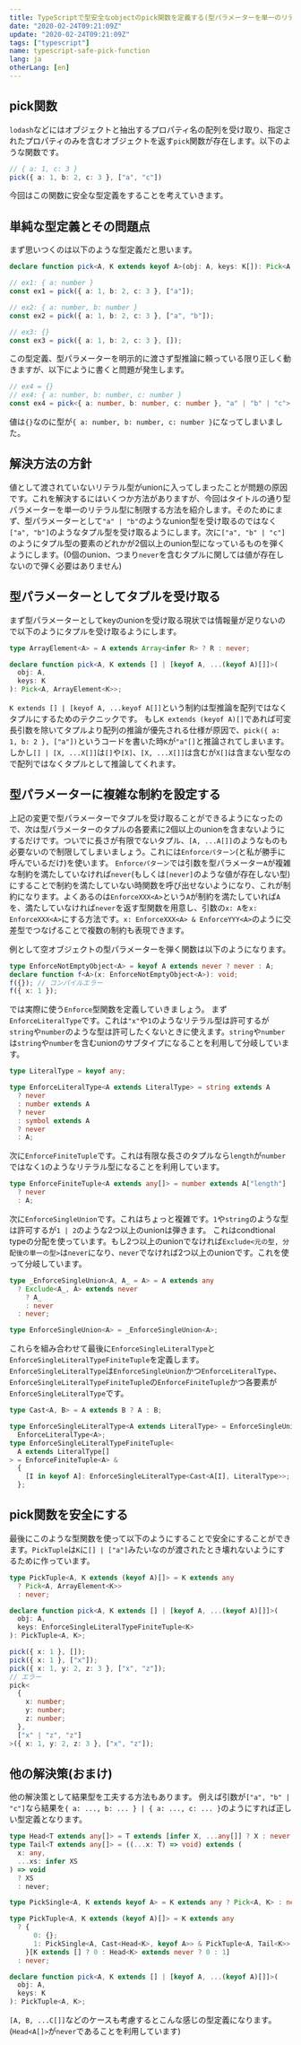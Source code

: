 ```yaml
---
title: TypeScriptで型安全なobjectのpick関数を定義する(型パラメーターを単一のリテラル型に制限する方法)
date: "2020-02-24T09:21:09Z"
update: "2020-02-24T09:21:09Z"
tags: ["typescript"]
name: typescript-safe-pick-function
lang: ja
otherLang: [en]
---
```


## pick関数
`lodash`などにはオブジェクトと抽出するプロパティ名の配列を受け取り、指定されたプロパティのみを含むオブジェクトを返す`pick`関数が存在します。以下のような関数です。

```ts
// { a: 1, c: 3 }
pick({ a: 1, b: 2, c: 3 }, ["a", "c"])
```

今回はこの関数に安全な型定義をすることを考えていきます。

## 単純な型定義とその問題点
まず思いつくのは以下のような型定義だと思います。

```ts
declare function pick<A, K extends keyof A>(obj: A, keys: K[]): Pick<A, K>;

// ex1: { a: number }
const ex1 = pick({ a: 1, b: 2, c: 3 }, ["a"]);

// ex2: { a: number, b: number }
const ex2 = pick({ a: 1, b: 2, c: 3 }, ["a", "b"]);

// ex3: {}
const ex3 = pick({ a: 1, b: 2, c: 3 }, []);
```

この型定義、型パラメーターを明示的に渡さず型推論に頼っている限り正しく動きますが、以下にように書くと問題が発生します。

```ts
// ex4 = {}
// ex4: { a: number, b: number, c: number }
const ex4 = pick<{ a: number, b: number, c: number }, "a" | "b" | "c">({ a: 1, b: 2, c: 3 }, []);
```

値は`{}`なのに型が`{ a: number, b: number, c: number }`になってしまいました。

## 解決方法の方針
値として渡されていないリテラル型がunionに入ってしまったことが問題の原因です。これを解決するにはいくつか方法がありますが、今回はタイトルの通り型パラメーターを単一のリテラル型に制限する方法を紹介します。そのためにまず、型パラメーターとして`"a" | "b"`のようなunion型を受け取るのではなく`["a", "b"]`のようなタプル型を受け取るようにします。次に`["a", "b" | "c"]`のようにタプル型の要素のどれかが2個以上のunion型になっているものを弾くようにします。(0個のunion、つまり`never`を含むタプルに関しては値が存在しないので弾く必要はありません)

## 型パラメーターとしてタプルを受け取る
まず型パラメーターとしてkeyのunionを受け取る現状では情報量が足りないので以下のようにタプルを受け取るようにします。

```ts
type ArrayElement<A> = A extends Array<infer R> ? R : never;

declare function pick<A, K extends [] | [keyof A, ...(keyof A)[]]>(
  obj: A,
  keys: K
): Pick<A, ArrayElement<K>>;
```

`K extends [] | [keyof A, ...keyof A[]]`という制約は型推論を配列ではなくタプルにするためのテクニックです。
もし`K extends (keyof A)[]`であれば可変長引数を除いてタプルより配列の推論が優先される仕様が原因で、`pick({ a: 1, b: 2 }, ["a"])`というコードを書いた時`K`が`"a"[]`と推論されてしまいます。しかし`[] | [X, ...X[]]`は`[]`や`[X]`、`[X, ...X[]]`は含むが`X[]`は含まない型なので配列ではなくタプルとして推論してくれます。

## 型パラメーターに複雑な制約を設定する
上記の変更で型パラメーターでタプルを受け取ることができるようになったので、次は型パラメーターのタプルの各要素に2個以上のunionを含まないようにするだけです。ついでに長さが有限でないタプル、`[A, ...A[]]`のようなものも必要ないので制限してしまいましょう。これには`Enforceパターン`(と私が勝手に呼んでいるだけ)を使います。
`Enforceパターン`では引数を型パラメーター`A`が複雑な制約を満たしていなければ`never`(もしくは`[never]`のような値が存在しない型)にすることで制約を満たしていない時関数を呼び出せないようになり、これが制約になります。よくあるのは`EnforceXXX<A>`という`A`が制約を満たしていれば`A`を、満たしていなければ`never`を返す型関数を用意し、引数の`x: A`を`x: EnforceXXX<A>`にする方法です。`x: EnforceXXX<A> & EnforceYYY<A>`のように交差型でつなげることで複数の制約も表現できます。

例として空オブジェクトの型パラメーターを弾く関数は以下のようになります。

```ts
type EnforceNotEmptyObject<A> = keyof A extends never ? never : A;
declare function f<A>(x: EnforceNotEmptyObject<A>): void;
f({}); // コンパイルエラー
f({ x: 1 });
```

では実際に使う`Enforce`型関数を定義していきましょう。
まず`EnforceLiteralType`です。これは`"x"`や`1`のようなリテラル型は許可するが`string`や`number`のような型は許可したくないときに使えます。`string`や`number`は`string`や`number`を含むunionのサブタイプになることを利用して分岐しています。


```ts
type LiteralType = keyof any;

type EnforceLiteralType<A extends LiteralType> = string extends A
  ? never
  : number extends A
  ? never
  : symbol extends A
  ? never
  : A;
```

次に`EnforceFiniteTuple`です。これは有限な長さのタプルなら`length`が`number`ではなく`1`のようなリテラル型になることを利用しています。

```ts
type EnforceFiniteTuple<A extends any[]> = number extends A["length"]
  ? never
  : A;
```

次に`EnforceSingleUnion`です。これはちょっと複雑です。`1`や`string`のような型は許可するが`1 | 2`のような2つ以上のunionは弾きます。
これはcondtional typeの分配を使っています。もし2つ以上のunionでなければ`Exclude<元の型, 分配後の単一の型>`は`never`になり、`never`でなければ2つ以上のunionです。これを使って分岐しています。

```ts
type _EnforceSingleUnion<A, A_ = A> = A extends any
  ? Exclude<A_, A> extends never
    ? A_
    : never
  : never;

type EnforceSingleUnion<A> = _EnforceSingleUnion<A>;
```

これらを組み合わせて最後に`EnforceSingleLiteralType`と`EnforceSingleLiteralTypeFiniteTuple`を定義します。
`EnforceSingleLiteralType`は`EnforceSingleUnion`かつ`EnforceLiteralType`、`EnforceSingleLiteralTypeFiniteTuple`の`EnforceFiniteTuple`かつ各要素が`EnforceSingleLiteralType`です。

```ts
type Cast<A, B> = A extends B ? A : B;

type EnforceSingleLiteralType<A extends LiteralType> = EnforceSingleUnion<A> &
  EnforceLiteralType<A>;
type EnforceSingleLiteralTypeFiniteTuple<
  A extends LiteralType[]
> = EnforceFiniteTuple<A> &
  {
    [I in keyof A]: EnforceSingleLiteralType<Cast<A[I], LiteralType>>;
  };
```

## pick関数を安全にする

最後にこのような型関数を使って以下のようにすることで安全にすることができます。`PickTuple`は`K`に`[] | ["a"]`みたいなのが渡されたとき壊れないようにするために作っています。

```ts
type PickTuple<A, K extends (keyof A)[]> = K extends any
  ? Pick<A, ArrayElement<K>>
  : never;

declare function pick<A, K extends [] | [keyof A, ...(keyof A)[]]>(
  obj: A,
  keys: EnforceSingleLiteralTypeFiniteTuple<K>
): PickTuple<A, K>;
```

```ts
pick({ x: 1 }, []);
pick({ x: 1 }, ["x"]);
pick({ x: 1, y: 2, z: 3 }, ["x", "z"]);
// エラー
pick<
  {
    x: number;
    y: number;
    z: number;
  },
  ["x" | "z", "z"]
>({ x: 1, y: 2, z: 3 }, ["x", "z"]);
```

## 他の解決策(おまけ)
他の解決策として結果型を工夫する方法もあります。
例えば引数が`["a", "b" | "c"]`なら結果を`{ a: ..., b: ... } | { a: ..., c: ... }`のようにすれば正しい型定義となります。

```ts
type Head<T extends any[]> = T extends [infer X, ...any[]] ? X : never;
type Tail<T extends any[]> = ((...x: T) => void) extends (
  x: any,
  ...xs: infer XS
) => void
  ? XS
  : never;

type PickSingle<A, K extends keyof A> = K extends any ? Pick<A, K> : never;

type PickTuple<A, K extends (keyof A)[]> = K extends any
  ? {
      0: {};
      1: PickSingle<A, Cast<Head<K>, keyof A>> & PickTuple<A, Tail<K>>;
    }[K extends [] ? 0 : Head<K> extends never ? 0 : 1]
  : never;

declare function pick<A, K extends [] | [keyof A, ...(keyof A)[]]>(
  obj: A,
  keys: K
): PickTuple<A, K>;
```

`[A, B, ...C[]]`などのケースも考慮するとこんな感じの型定義になります。(`Head<A[]>`が`never`であることを利用しています)
